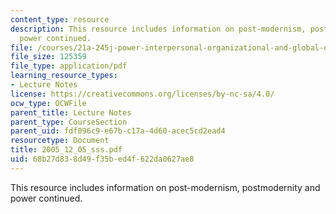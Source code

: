 ```yaml
---
content_type: resource
description: This resource includes information on post-modernism, postmodernity and
  power continued.
file: /courses/21a-245j-power-interpersonal-organizational-and-global-dimensions-fall-2005/68b27d838d49f35bed4f622da0627ae8_2005_12_05_sss.pdf
file_size: 125359
file_type: application/pdf
learning_resource_types:
- Lecture Notes
license: https://creativecommons.org/licenses/by-nc-sa/4.0/
ocw_type: OCWFile
parent_title: Lecture Notes
parent_type: CourseSection
parent_uid: fdf096c9-e67b-c17a-4d60-acec5cd2ead4
resourcetype: Document
title: 2005_12_05_sss.pdf
uid: 68b27d83-8d49-f35b-ed4f-622da0627ae8
---
```

This resource includes information on post-modernism, postmodernity and power continued.